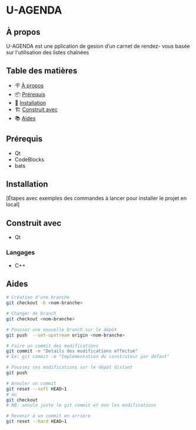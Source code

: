 # U-AGENDA

## À propos

U-AGENDA est une pplication de gesion d’un carnet de rendez-
vous basée sur l'utilisation des listes chaînées

## Table des matières

- 🪧 [À propos](#à-propos)
- 📦 [Prérequis](#prérequis)
- 🚀 [Installation](#installation)
- 🏗️ [Construit avec](#construit-avec)
- 📚 [Aides](#aides)

## Prérequis

- Qt
- CodeBlocks
- bats

## Installation

[Étapes avec exemples des commandes à lancer pour installer le projet en local]


## Construit avec
- Qt

### Langages
- C++

## Aides

```bash
# Création d'une branche
git checkout -b <nom-branche>

# Changer de branch
git checkout <nom-branche>

# Poussez une nouvelle branch sur le dépôt
git push  --set-upstream origin <nom-branche>

# Faire un commit des modifications
git commit -m "Details des modifications effectué"
# Ex: git commit -m "Implémentation du construteur par défaut"

# Poussez ces modifications sur le dépôt distant
git push

# Annuler un commit
git reset --soft HEAD~1
# ou
git checkout
# NB: annule juste le git commit et non les modifications

# Revenir à un commit en arrière
git reset --hard HEAD~1
```